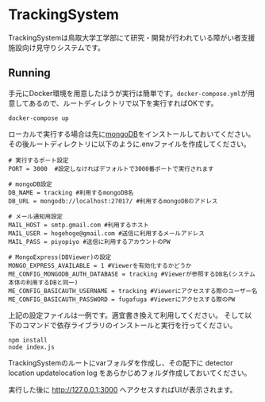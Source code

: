 # TrackingSystem

TrackingSystemは鳥取大学工学部にて研究・開発が行われている障がい者支援施設向け見守りシステムです。

## Running

手元にDocker環境を用意したほうが実行は簡単です。`docker-compose.yml`が用意してあるので、ルートディレクトリで以下を実行すればOKです。

```docker
docker-compose up
```

ローカルで実行する場合は先に[mongoDB](https://www.mongodb.com/)をインストールしておいてください。
その後ルートディレクトリに以下のように.envファイルを作成してください。

```dotenv
# 実行するポート設定
PORT = 3000  #設定しなければデフォルトで3000番ポートで実行されます

# mongoDB設定
DB_NAME = tracking #利用するmongoDB名
DB_URL = mongodb://localhost:27017/ #利用するmongoDBのアドレス

# メール通知用設定
MAIL_HOST = smtp.gmail.com #利用するホスト
MAIL_USER = hogehoge@gmail.com #送信に利用するメールアドレス
MAIL_PASS = piyopiyo #送信に利用するアカウントのPW

# MongoExpress(DBViewer)の設定
MONGO_EXPRESS_AVAILABLE = 1 #Viewerを有効化するかどうか
ME_CONFIG_MONGODB_AUTH_DATABASE = tracking #Viewerが参照するDB名(システム本体の利用するDBと同一)
ME_CONFIG_BASICAUTH_USERNAME = tracking #Viewerにアクセスする際のユーザー名
ME_CONFIG_BASICAUTH_PASSWORD = fugafuga #Viewerにアクセスする際のPW
```

上記の設定ファイルは一例です。適宜書き換えて利用してください。
そして以下のコマンドで依存ライブラリのインストールと実行を行ってください。

```npm
npm install
node index.js
```

TrackingSystemのルートにvarフォルダを作成し、その配下に
detector
location
updatelocation
log
をあらかじめフォルダ作成しておいてください。

実行した後に http://127.0.0.1:3000 へアクセスすればUIが表示されます。
